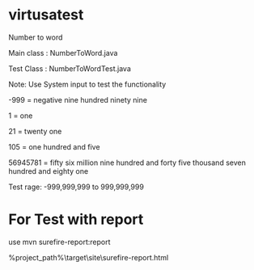 # virtusatest

Number to word

Main class : NumberToWord.java

Test Class : NumberToWordTest.java

Note: Use System input to test the functionality



-999 = negative nine hundred ninety nine

1 = one

21 = twenty one

105 = one hundred and five

56945781 = fifty six million nine hundred and forty five thousand seven hundred and eighty one

Test rage:  -999,999,999 to 999,999,999

# For Test with report

use mvn surefire-report:report

%project_path%\target\site\surefire-report.html
